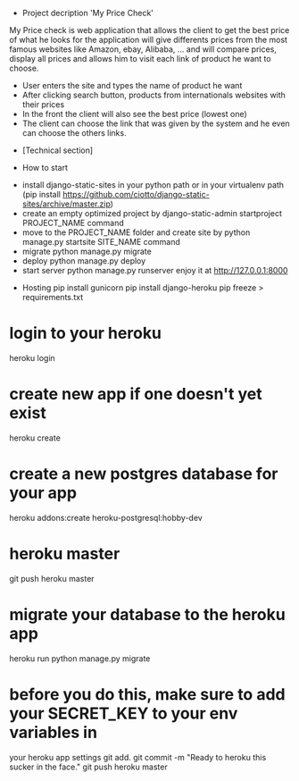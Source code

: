 * Project decription 'My Price Check'

My Price check is web application that allows the client to get the best price of what he looks for
the application will give differents prices from the most famous websites like Amazon, ebay, Alibaba, ...
and will compare prices, display all prices and allows him to visit each link of product he want to choose.
- User enters the site and types the name of product he want
- After clicking search button, products from internationals websites with their prices
- In the front the client will also see the best price (lowest one)
- The client can choose the link that was given by the system and he even can choose the others links.

* [Technical section]

* How to start

- install django-static-sites in your python path or in your virtualenv path (pip install https://github.com/ciotto/django-static-sites/archive/master.zip)
- create an empty optimized project by django-static-admin startproject PROJECT_NAME command
- move to the PROJECT_NAME folder and create site by python manage.py startsite SITE_NAME command
- migrate python manage.py migrate
- deploy python manage.py deploy
- start server python manage.py runserver
enjoy it at http://127.0.0.1:8000

* Hosting
pip install gunicorn
pip install django-heroku
pip freeze > requirements.txt
# login to your heroku
heroku login
# create new app if one doesn't yet exist
heroku create
# create a new postgres database for your app 
heroku addons:create heroku-postgresql:hobby-dev
# heroku master
git push heroku master
# migrate your database to the heroku app
heroku run python manage.py migrate
# before you do this, make sure to add your SECRET_KEY to your env variables in
your heroku app settings
git add.
git commit -m "Ready to heroku this sucker in the face."
git push heroku master
